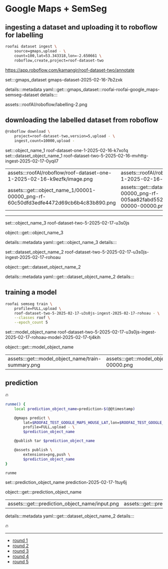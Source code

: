 # Google Maps + SemSeg

## ingesting a dataset and uploading it to roboflow for labelling

```bash
roofai dataset ingest \
    source=gmaps,upload - \
    count=100,lat=53.343318,lon=-2.650661 \
    roboflow,create,project=roof-dataset-two
```

https://app.roboflow.com/kamangir/roof-dataset-two/annotate


set:::gmaps_dataset gmaps-dataset-2025-02-16-7b2zxk

details:::metadata
yaml:::get:::gmaps_dataset:::roofai-roofai-google_maps-semseg-dataset
details:::

assets:::roofAI/roboflow/labelling-2.png

## downloading the labelled dataset from roboflow

```bash
@roboflow download \
    project=roof-dataset-two,version=5,upload - \
    ingest,count=10000,upload -
```

set:::object_name_1 roof-dataset-one-1-2025-02-16-k7xo1q
set:::dataset_object_name_1 roof-dataset-two-5-2025-02-16-mvhttg-ingest-2025-02-17-0yqil7

| | |
|-|-|
| assets:::roofAI/roboflow/roof-dataset-one-1-2025-02-16-k9ezfk/image.png | assets:::roofAI/roboflow/roof-dataset-one-1-2025-02-16-k9ezfk/mask.png |
| assets:::get:::object_name_1/00001-00000_png-rf-60c50dfd3edfe4472d69cb6b4c83b890.png  | assets:::get:::dataset_object_name_1/00003-00000_png-rf-005aa82fabd5523b81afa254257e976f-00000-00000.png |

---

set:::object_name_3 roof-dataset-two-5-2025-02-17-u3s0js

object:::get:::object_name_3

details:::metadata
yaml:::get:::object_name_3
details:::

set:::dataset_object_name_2 roof-dataset-two-5-2025-02-17-u3s0js-ingest-2025-02-17-rohoau

object:::get:::dataset_object_name_2

details:::metadata
yaml:::get:::dataset_object_name_2
details:::

## training a model

```bash
roofai semseg train \
    profile=FULL,upload \
    roof-dataset-two-5-2025-02-17-u3s0js-ingest-2025-02-17-rohoau - \
    --classes roof \
    --epoch_count 5
```

set:::model_object_name roof-dataset-two-5-2025-02-17-u3s0js-ingest-2025-02-17-rohoau-model-2025-02-17-tj4kih

object:::get:::model_object_name

| | |
|-|-|
| assets:::get:::model_object_name/train-summary.png | assets:::get:::model_object_name/predict-00000.png |

## prediction

🔥

```bash
runme() {
    local prediction_object_name=prediction-$(@@timestamp)

    @gmaps predict \
        lat=$ROOFAI_TEST_GOOGLE_MAPS_HOUSE_LAT,lon=$ROOFAI_TEST_GOOGLE_MAPS_HOUSE_LON \
        profile=FULL,upload - \
        $prediction_object_name

    @publish tar $prediction_object_name

    @assets publish \
        extensions=png,push \
        $prediction_object_name
}

runme
```

set:::prediction_object_name prediction-2025-02-17-1tuy6j

object:::get:::prediction_object_name

| | |
|-|-|
| assets:::get:::prediction_object_name/input.png | assets:::get:::prediction_object_name/prediction.png |

details:::metadata
yaml:::get:::dataset_object_name_2
details:::

🔥

---

- [round 1](./round-1.md)
- [round 2](./round-2.md)
- [round 3](./round-3.md)
- [round 4](./round-4.md)
- [round 5](./round-5.md)